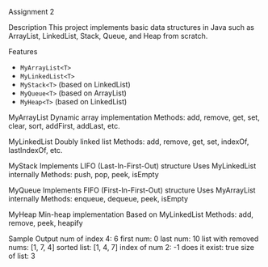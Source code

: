  Assignment 2

 Description
This project implements basic data structures in Java such as ArrayList, LinkedList, Stack, Queue, and Heap from scratch.

 Features
- `MyArrayList<T>`
- `MyLinkedList<T>`
- `MyStack<T>` (based on LinkedList)
- `MyQueue<T>` (based on ArrayList)
- `MyHeap<T>` (based on LinkedList)

 MyArrayList<T>
Dynamic array implementation
Methods: add, remove, get, set, clear, sort, addFirst, addLast, etc.

 MyLinkedList<T>
Doubly linked list
Methods: add, remove, get, set, indexOf, lastIndexOf, etc.

 MyStack<T>
Implements LIFO (Last-In-First-Out) structure
Uses MyLinkedList<T> internally
Methods: push, pop, peek, isEmpty

 MyQueue<T>
Implements FIFO (First-In-First-Out) structure
Uses MyArrayList<T> internally
Methods: enqueue, dequeue, peek, isEmpty

 MyHeap<T>
Min-heap implementation
Based on MyLinkedList<T>
Methods: add, remove, peek, heapify

Sample Output 
num of index 4: 6
first num: 0
last num: 10
list with removed nums: [1, 7, 4]
sorted list: [1, 4, 7]
index of num 2: -1
does it exist: true
size of list: 3
